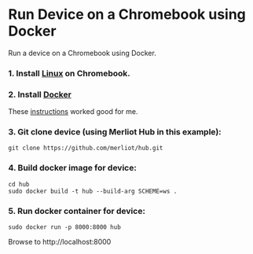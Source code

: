 # Run Device on a Chromebook using Docker

Run a device on a Chromebook using Docker.

### 1. Install [Linux](https://support.google.com/chromebook/answer/9145439?hl=en) on Chromebook.

### 2. Install [Docker](https://www.docker.com/)

These [instructions](https://dvillalobos.github.io/2020/How-to-install-and-run-Docker-on-a-Chromebook/) worked good for me.

### 3. Git clone device (using Merliot Hub in this example):

```
git clone https://github.com/merliot/hub.git
```

### 4. Build docker image for device:

```
cd hub
sudo docker build -t hub --build-arg SCHEME=ws .
```

### 5. Run docker container for device:

```
sudo docker run -p 8000:8000 hub
```

Browse to http://localhost:8000

